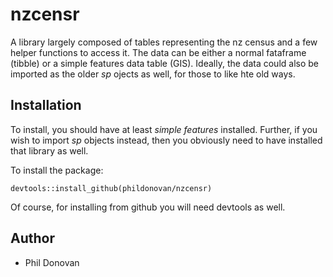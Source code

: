 # nzcensr

A library largely composed of tables representing the nz census and a few helper functions to access it.
The data can be either a normal fataframe (tibble) or a simple features data table (GIS).
Ideally, the data could also be imported as the older *sp* ojects as well, for those to like hte old ways.  

## Installation

To install, you should have at least *simple features* installed. 
Further, if you wish to import *sp* objects instead, then you obviously need to have installed that library as well. 

To install the package:

    devtools::install_github(phildonovan/nzcensr)
    
Of course, for installing from github you will need devtools as well.

## Author

  * Phil Donovan
